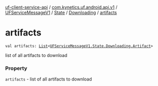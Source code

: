 [uf-client-service-api](../../../../index.md) / [com.kynetics.uf.android.api.v1](../../../index.md) / [UFServiceMessageV1](../../index.md) / [State](../index.md) / [Downloading](index.md) / [artifacts](./artifacts.md)

# artifacts

`val artifacts: `[`List`](https://kotlinlang.org/api/latest/jvm/stdlib/kotlin.collections/-list/index.html)`<`[`UFServiceMessageV1.State.Downloading.Artifact`](-artifact/index.md)`>`

list of all artifacts to download

### Property

`artifacts` - list of all artifacts to download